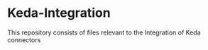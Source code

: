 # Keda-Integration
This repository consists of files relevant to the Integration of Keda connectors
